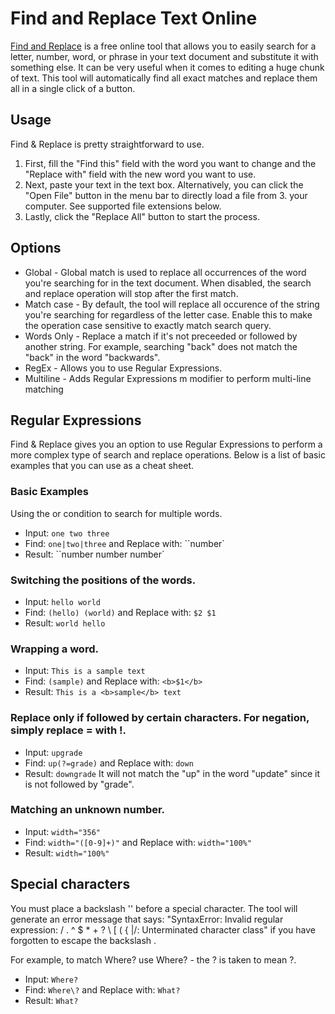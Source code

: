 # Find and Replace Text Online

[Find and Replace](https://findreplace.net/) is a free online tool that allows you to easily search for a letter, number, word, or phrase in your text document and substitute it with something else. It can be very useful when it comes to editing a huge chunk of text. This tool will automatically find all exact matches and replace them all in a single click of a button.

## Usage
Find & Replace is pretty straightforward to use.
1. First, fill the "Find this" field with the word you want to change and the "Replace with" field with the new word you want to use.
2. Next, paste your text in the text box. Alternatively, you can click the "Open File" button in the menu bar to directly load a file from 3. your computer. See supported file extensions below.
4. Lastly, click the "Replace All" button to start the process.

## Options
* Global - Global match is used to replace all occurrences of the word you're searching for in the text document. When disabled, the search and replace operation will stop after the first match.
* Match case - By default, the tool will replace all occurence of the string you're searching for regardless of the letter case. Enable this to make the operation case sensitive to exactly match search query.
* Words Only - Replace a match if it's not preceeded or followed by another string. For example, searching "back" does not match the "back" in the word "backwards".
* RegEx - Allows you to use Regular Expressions.
* Multiline - Adds Regular Expressions m modifier to perform multi-line matching

## Regular Expressions
Find & Replace gives you an option to use Regular Expressions to perform a more complex type of search and replace operations. Below is a list of basic examples that you can use as a cheat sheet.

### Basic Examples
Using the or condition to search for multiple words.
* Input: `one two three`
* Find: `one|two|three` and Replace with: ``number`
* Result: ``number number number`

### Switching the positions of the words.
* Input: `hello world`
* Find: `(hello) (world)` and Replace with: `$2 $1`
* Result: `world hello`

### Wrapping a word.
* Input: `This is a sample text`
* Find: `(sample)` and Replace with: `<b>$1</b>`
* Result: `This is a <b>sample</b> text`

### Replace only if followed by certain characters. For negation, simply replace = with !.
* Input: `upgrade`
* Find: `up(?=grade)` and Replace with: `down`
* Result: `downgrade`
It will not match the "up" in the word "update" since it is not followed by "grade".

### Matching an unknown number.
* Input: `width="356"`
* Find: `width="([0-9]+)"` and Replace with: `width="100%"`
* Result: `width="100%"`

## Special characters
You must place a backslash '\' before a special character. The tool will generate an error message that says: "SyntaxError: Invalid regular expression: / . ^ $ * + ? \ [ ( { |/: Unterminated character class" if you have forgotten to escape the backslash .

For example, to match Where? use Where\? - the \? is taken to mean ?.
* Input: `Where?`
* Find: `Where\?` and Replace with: `What?`
* Result: `What?`
